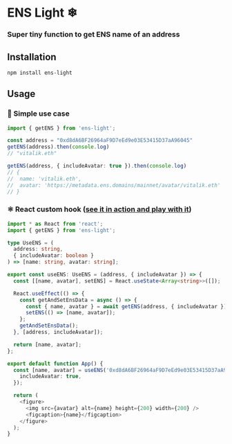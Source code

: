 
# ENS Light ❄
### Super tiny function to get ENS name of an address
## Installation
```
npm install ens-light
```
## Usage
### 📝 Simple use case
```ts
import { getENS } from 'ens-light';

const address = "0xd8dA6BF26964aF9D7eEd9e03E53415D37aA96045"
getENS(address).then(console.log)
// "vitalik.eth"

getENS(address, { includeAvatar: true }).then(console.log)
// {
//  name: 'vitalik.eth',
//  avatar: 'https://metadata.ens.domains/mainnet/avatar/vitalik.eth'
// }
```

### ⚛️ React custom hook ([see it in action and play with it](https://stackblitz.com/edit/react-ts-rfohuw?file=index.tsx))
```ts
import * as React from 'react';
import { getENS } from 'ens-light';

type UseENS = (
  address: string,
  { includeAvatar: boolean }
) => [name: string, avatar: string];

export const useENS: UseENS = (address, { includeAvatar }) => {
  const [[name, avatar], setENS] = React.useState<Array<string>>([]);

  React.useEffect(() => {
    const getAndSetEnsData = async () => {
      const { name, avatar } = await getENS(address, { includeAvatar });
      setENS(() => [name, avatar]);
    };
    getAndSetEnsData();
  }, [address, includeAvatar]);

  return [name, avatar];
};

export default function App() {
  const [name, avatar] = useENS('0xd8dA6BF26964aF9D7eEd9e03E53415D37aA96045', {
    includeAvatar: true,
  });

  return (
    <figure>
      <img src={avatar} alt={name} height={200} width={200} />
      <figcaption>{name}</figcaption>
    </figure>
  );
}
```
